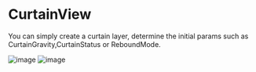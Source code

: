 CurtainView
===========

You can simply create a curtain layer, determine the initial params such as CurtainGravity,CurtainStatus or ReboundMode.

![image](https://github.com/aicaprio/CurtainView/blob/master/preview/p1.gif)    ![image](https://github.com/aicaprio/CurtainView/blob/master/preview/p2.gif)
